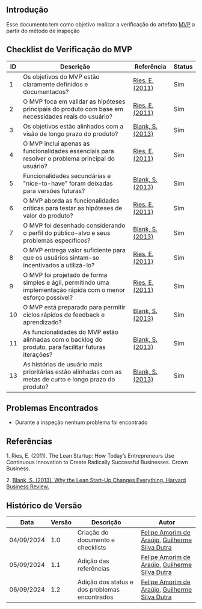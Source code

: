 ## Introdução

Esse documento tem como objetivo realizar a verificação do artefato [MVP](../../ModelagemAgil/sprint-backlog.md) a partir do método de inspeção

## Checklist de Verificação do MVP

| ID  | Descrição | Referência | Status |
|-----|-----------|------------|--------|
| 1   | Os objetivos do MVP estão claramente definidos e documentados?                                                 | [Ries, E. (2011)](#the-lean-startup) | Sim |
| 2   | O MVP foca em validar as hipóteses principais do produto com base em necessidades reais do usuário?            | [Ries, E. (2011)](#the-lean-startup) | Sim |
| 3   | Os objetivos estão alinhados com a visão de longo prazo do produto?                                            | [Blank, S. (2013)](#lean-changes-everything) | Sim |
| 4   | O MVP inclui apenas as funcionalidades essenciais para resolver o problema principal do usuário?               | [Ries, E. (2011)](#the-lean-startup) | Sim |
| 5   | Funcionalidades secundárias e "nice-to-have" foram deixadas para versões futuras?                              | [Blank, S. (2013)](#lean-changes-everything) | Sim |
| 6   | O MVP aborda as funcionalidades críticas para testar as hipóteses de valor do produto?                         | [Ries, E. (2011)](#the-lean-startup) | Sim |
| 7   | O MVP foi desenhado considerando o perfil do público-alvo e seus problemas específicos?                       | [Blank, S. (2013)](#lean-changes-everything) | Sim |
| 8   | O MVP entrega valor suficiente para que os usuários sintam-se incentivados a utilizá-lo?                      | [Ries, E. (2011)](#the-lean-startup) | Sim |
| 9   | O MVP foi projetado de forma simples e ágil, permitindo uma implementação rápida com o menor esforço possível? | [Ries, E. (2011)](#the-lean-startup) | Sim |
| 10  | O MVP está preparado para permitir ciclos rápidos de feedback e aprendizado?                                  | [Blank, S. (2013)](#lean-changes-everything) | Sim |
| 11  | As funcionalidades do MVP estão alinhadas com o backlog do produto, para facilitar futuras iterações?         | [Blank, S. (2013)](#lean-changes-everything) | Sim |
| 13  | As histórias de usuário mais prioritárias estão alinhadas com as metas de curto e longo prazo do produto?           | [Blank, S. (2013)](#lean-changes-everything) | Sim |

## Problemas Encontrados

- Durante a inspeção nenhum problema foi encontrado

## Referências

<a id="the-lean-startup">1.</a> Ries, E. (2011). The Lean Startup: How Today’s Entrepreneurs Use Continuous Innovation to Create Radically Successful Businesses. Crown Business.

<a id="lean-changes-everything">2.</a> [Blank, S. (2013). Why the Lean Start-Up Changes Everything. Harvard Business Review.](https://hbr.org/2013/05/why-the-lean-start-up-changes-everything)

## Histórico de Versão

<center>

| Data | Versão | Descrição | Autor |
| ---- | ------ | --------- | ----- |
| 04/09/2024 | 1.0 | Criação do documento e checklists | [Felipe Amorim de Araújo](https://github.com/lipeaaraujo), [Guilherme Silva Dutra](https://github.com/GuiDutra21) |
| 05/09/2024 | 1.1 | Adição das referências | [Felipe Amorim de Araújo](https://github.com/lipeaaraujo), [Guilherme Silva Dutra](https://github.com/GuiDutra21) |
| 06/09/2024 | 1.2 | Adição dos status e dos problemas encontrados | [Felipe Amorim de Araújo](https://github.com/lipeaaraujo), [Guilherme Silva Dutra](https://github.com/GuiDutra21) |

</center>